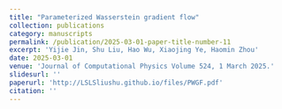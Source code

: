 ```yaml
---
title: "Parameterized Wasserstein gradient flow"
collection: publications
category: manuscripts
permalink: /publication/2025-03-01-paper-title-number-11
excerpt: 'Yijie Jin, Shu Liu, Hao Wu, Xiaojing Ye, Haomin Zhou'
date: 2025-03-01
venue: 'Journal of Computational Physics Volume 524, 1 March 2025.'
slidesurl: ''
paperurl: 'http://LSLSliushu.github.io/files/PWGF.pdf'
citation: ''
---
```

